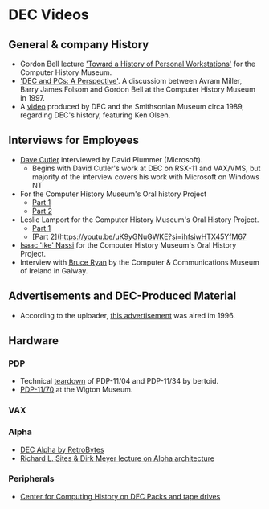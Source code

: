 DEC Videos
==========

## General & company History
- Gordon Bell lecture ['Toward a History of Personal Workstations'](https://youtu.be/Z-4X6dkESEk?si=ICSXwuq3i8gxGAbb) for the Computer History Museum.
- ['DEC and PCs: A Perspective'](https://youtu.be/rgb4VXYRv8U?si=azUIiXQiKFQXOJjL). A discussiom between Avram Miller, Barry James Folsom and Gordon Bell at the Computer History Museum in 1997.
- A [video](https://youtu.be/sPU8-fkaRWc?si=Qn-ZU5RlphuvK9e-) produced by DEC and the Smithsonian Museum circa 1989, regarding DEC's history, featuring Ken Olsen.

## Interviews for Employees
- [Dave Cutler](https://youtu.be/xi1Lq79mLeE?si=Uzgid5QVd2GaWuWF) interviewed by David Plummer (Microsoft).
    - Begins with David Cutler's work at DEC on RSX-11 and VAX/VMS, but majority of the interview covers his work with Microsoft on Windows NT
- For the Computer History Museum's Oral history Project
    - [Part 1](https://youtu.be/29RkHH-psrY?si=vBpthT0L7RLlh-9X)
    - [Part 2](https://youtu.be/SVgSLud50ss?si=GtFMbnRbP-NMidpQ)
- Leslie Lamport for the Computer History Museum's Oral History Project.
    - [Part 1](https://youtu.be/SXt3-iZpQQc?si=Vcija8drHo-1o6xl)
    - [Part 2](https://youtu.be/uK9yGNuGWKE?si=ihfsiwHTX45YfM67
- [Isaac 'Ike' Nassi](https://youtu.be/4inddaqL2ZM?si=pOTAw4pMhIE_pDor) for the Computer History Museum's Oral History Project.
- Interview with [Bruce Ryan](https://youtu.be/g5Hk8MxzK-Q?si=ETS-gC1Aj7sbh1cZ) by the Computer & Communications Museum of Ireland in Galway.

## Advertisements and DEC-Produced Material
- According to the uploader, [this advertisement](https://youtu.be/2bbYlfwCUNQ?si=n869Mh8Kecy8ztlR) was aired im 1996.

## Hardware
### PDP
- Technical [teardown](https://youtu.be/3YK2nhc_kUw?si=i2IigZlfym-932qg) of PDP-11/04 and PDP-11/34 by bertoid.
- [PDP-11/70](https://youtu.be/mrvuLFTRlVA?si=B79R-1R6TMX432ss) at the Wigton Museum.

### VAX

### Alpha
- [DEC Alpha by RetroBytes](https://youtu.be/RAxomGVR12E?si=yTz2ZoEdZ3XLsUkE)
- [Richard L. Sites & Dirk Meyer lecture on Alpha architecture](https://youtu.be/klg1FtHADso?si=DEAp7WUsYSLXg_CK)

### Peripherals
- [Center for Computing History on DEC Packs and tape drives](https://youtu.be/H-uFzBDQQjw?si=ccgL8ldIBr7kDrqO)